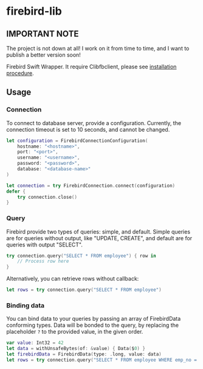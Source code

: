 # firebird-lib

## IMPORTANT NOTE

The project is not down at all! I work on it from time to time, and I want to publish a better version soon!

Firebird Swift Wrapper.
It require Clibfbclient, please see [installation procedure](https://github.com/Jawtoch/Clibfbclient/blob/main/README.md#clibfbclient).

## Usage

### Connection

To connect to database server, provide a configuration. Currently, the connection timeout is set to 10 seconds, and cannot be changed.

```swift
let configuration = FirebirdConnectionConfiguration(
	hostname: "<hostname>",
	port: "<port>",
	username: "<username>",
	password: "<password>",
	database: "<database-name>"
)

let connection = try FirebirdConnection.connect(configuration)
defer {
	try connection.close()
}
```

### Query

Firebird provide two types of queries: simple, and default. Simple queries are for queries without output, like "UPDATE, CREATE", and default are for queries with output "SELECT".

```swift
try connection.query("SELECT * FROM employee") { row in
	// Process row here
}
```

Alternatively, you can retrieve rows without callback:

```swift
let rows = try connection.query("SELECT * FROM employee")
```

### Binding data 

You can bind data to your queries by passing an array of FirebirdData conforming types. Data will be bonded to the query, by replacing the placeholder `?` to the provided value, in the given order.

```swift
var value: Int32 = 42
let data = withUnsafeBytes(of: &value) { Data($0) }
let firebirdData = FirebirdData(type: .long, value: data) 
let rows = try connection.query("SELECT * FROM employee WHERE emp_no = ?", [firebirdData])
```
